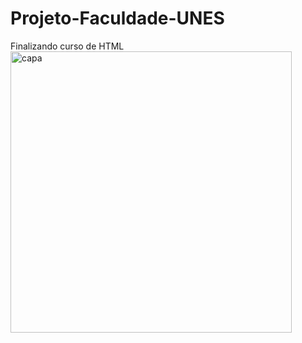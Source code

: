 # Projeto-Faculdade-UNES
Finalizando curso de HTML
<img width="450" alt="capa" src="https://user-images.githubusercontent.com/107490860/183244402-da5ca3f2-fbbc-4347-9408-acce55f160a7.png">

